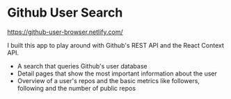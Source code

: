 # Github User Search 

https://github-user-browser.netlify.com/

I built this app to play around with Github's REST API and the React Context API. 
- A search that queries Github's user database
- Detail pages that show the most important information about the user
- Overview of a user's repos and the basic metrics like followers, following and the number of public repos
